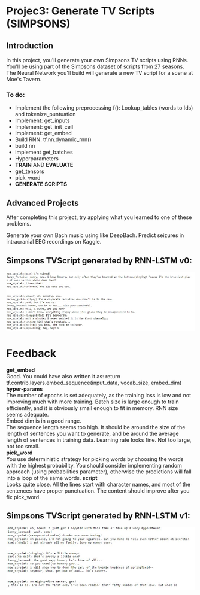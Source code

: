 # Projec3: Generate TV Scripts (SIMPSONS) 

## Introduction
In this project, you'll generate your own Simpsons TV scripts using RNNs. You'll be using part of the Simpsons dataset of scripts from 27 seasons. The Neural Network you'll build will generate a new TV script for a scene at Moe's Tavern.

### To do: 
* Implement the following preprocessing f(): Lookup_tables (words to Ids) and tokenize_puntuation
* Implement: get_inputs 
* Implement: get_init_cell 
* Implement: get_embed 
* Build RNN: tf.nn.dynamic_rnn()
* build nn 
* implement get_batches 
* Hyperparameters 
* **TRAIN** AND **EVALUATE**
* get_tensors 
* pick_word 
* **GENERATE** **SCRIPTS**


## Advanced Projects
After completing this project, try applying what you learned to one of these problems.

Generate your own Bach music using like DeepBach.
Predict seizures in intracranial EEG recordings on Kaggle.

## Simpsons TVScript generated by RNN-LSTM v0:

<img src="./assets/SimpsonsTVScript_generatedByLSTM.JPG">


# Feedback 
**get_embed**<br>
Good. You could have also written it as: return tf.contrib.layers.embed_sequence(input_data, vocab_size, embed_dim)<br>
**hyper-params**<br>
The number of epochs is set adequately, as the training loss is low and not improving much with more training.
Batch size is large enough to train efficiently, and it is obviously small enough to fit in memory.
RNN size seems adequate.<br>
Embed dim is in a good range.<br>
The sequence length seems too high. It should be around the size of the length of sentences you want to generate, and be around the average length of sentences in training data.
Learning rate looks fine. Not too large, not too small.<br>
**pick_word**<br>
You use deterministic strategy for picking words by choosing the words with the highest probability. You should consider implementing random approach (using probabilities parameter), otherwise the predictions will fall into a loop of the same words.
**script**<br>
Looks quite close. All the lines start with character names, and most of the sentences have proper punctuation.
The content should improve after you fix pick_word.<br>

## Simpsons TVScript generated by RNN-LSTM v1:

<img src="./assets/SimpsonsTVScript_generatedByLSTMv1.JPG">

